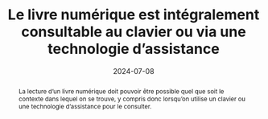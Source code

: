 ---
N: '161'
Rubrique: Navigation
title: Le livre numérique est intégralement consultable au clavier ou via une technologie d’assistance
detail: Le site est intégralement utilisable au clavier. 
abstract: La lecture d’un livre numérique doit pouvoir être possible quel que soit le contexte dans lequel on se trouve, y compris donc lorsqu’on utilise un clavier ou une technologie d’assistance pour le consulter.
categories: ["Navigation"]
agrege: O4161-E053
opquast: '4 161'
indiceebook: '53'
description: "Règle n° 053"
before: "052"
weight: "053"
after: "054"
actif: '1'
layout: rules
date: 2024-07-08
tags: ["Accessibilité", "Utilisabilité"]
objectif: ["Permettre la consultation d’un livre numérique indépendamment du périphérique d'entrée", "Améliorer l’accessibilité des contenus aux lectrices et lecteurs handicapées."]
Meo: ["Fournir un moyen d’accès alternatif pour les éléments interactifs (liens, boutons…) n’utilisant pas les modes d’interaction par défaut"]
Controle: ["Vérifier que les éléments interactifs sont utilisables au clavier"]
epubcheck: 
ace: 
humancheck: true
ReadiumGoToolkit: 
Source: ["Opquast"]
Referentiel: ["EPUB 3 Overview - Reading order&nbsp;: https://w3c.github.io/epub-specs/epub33/overview/#sec-nav"]
steps: ["Développement", "Fabrication"]
pertinence: "la part d’ebooks trade avec interactions (hyperliens exclus) est infime"
---